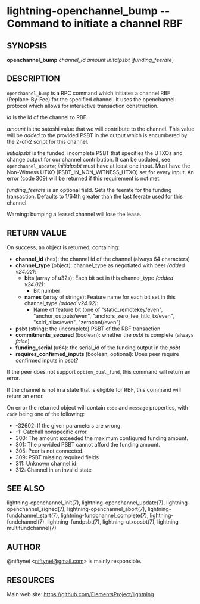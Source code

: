 lightning-openchannel\_bump -- Command to initiate a channel RBF
=====================================================================

SYNOPSIS
--------

**openchannel\_bump** *channel\_id* *amount* *initalpsbt* [*funding\_feerate*]

DESCRIPTION
-----------

`openchannel_bump` is a RPC command which initiates a channel
RBF (Replace-By-Fee) for the specified channel. It uses the openchannel protocol
which allows for interactive transaction construction.

*id* is the id of the channel to RBF.

*amount* is the satoshi value that we will contribute to the channel.
This value will be _added_ to the provided PSBT in the output which is
encumbered by the 2-of-2 script for this channel.

*initialpsbt* is the funded, incomplete PSBT that specifies the UTXOs and
change output for our channel contribution. It can be updated,
see `openchannel_update`; *initialpsbt* must have at least one input.
Must have the Non-Witness UTXO (PSBT\_IN\_NON\_WITNESS\_UTXO) set for
every input. An error (code 309) will be returned if this requirement
is not met.

*funding\_feerate* is an optional field. Sets the feerate for the
funding transaction. Defaults to 1/64th greater than the last
feerate used for this channel.

Warning: bumping a leased channel will lose the lease.

RETURN VALUE
------------

[comment]: # (GENERATE-FROM-SCHEMA-START)
On success, an object is returned, containing:

- **channel\_id** (hex): the channel id of the channel (always 64 characters)
- **channel\_type** (object): channel\_type as negotiated with peer *(added v24.02)*:
  - **bits** (array of u32s): Each bit set in this channel\_type *(added v24.02)*:
    - Bit number
  - **names** (array of strings): Feature name for each bit set in this channel\_type *(added v24.02)*:
    - Name of feature bit (one of "static\_remotekey/even", "anchor\_outputs/even", "anchors\_zero\_fee\_htlc\_tx/even", "scid\_alias/even", "zeroconf/even")
- **psbt** (string): the (incomplete) PSBT of the RBF transaction
- **commitments\_secured** (boolean): whether the *psbt* is complete (always *false*)
- **funding\_serial** (u64): the serial\_id of the funding output in the *psbt*
- **requires\_confirmed\_inputs** (boolean, optional): Does peer require confirmed inputs in psbt?

[comment]: # (GENERATE-FROM-SCHEMA-END)

If the peer does not support `option_dual_fund`, this command
will return an error.

If the channel is not in a state that is eligible for RBF, this command
will return an error.

On error the returned object will contain `code` and `message` properties,
with `code` being one of the following:

- -32602: If the given parameters are wrong.
- -1: Catchall nonspecific error.
- 300: The amount exceeded the maximum configured funding amount.
- 301: The provided PSBT cannot afford the funding amount.
- 305: Peer is not connected.
- 309: PSBT missing required fields
- 311: Unknown channel id.
- 312: Channel in an invalid state

SEE ALSO
--------

lightning-openchannel\_init(7), lightning-openchannel\_update(7),
lightning-openchannel\_signed(7), lightning-openchannel\_abort(7),
lightning-fundchannel\_start(7), lightning-fundchannel\_complete(7),
lightning-fundchannel(7), lightning-fundpsbt(7), lightning-utxopsbt(7),
lightning-multifundchannel(7)

AUTHOR
------

@niftynei <<niftynei@gmail.com>> is mainly responsible.

RESOURCES
---------

Main web site: <https://github.com/ElementsProject/lightning>

[comment]: # ( SHA256STAMP:98faf34f08ec57a266c82dfdb876f35d08187a16c1b6d53fedaa12570144a64f)
